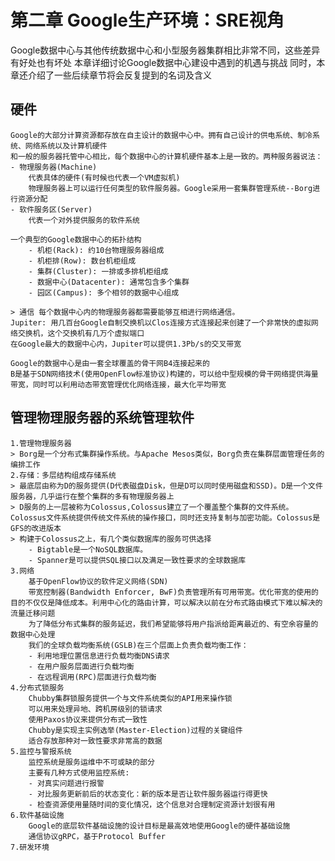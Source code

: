 # 第二章 Google生产环境：SRE视角

Google数据中心与其他传统数据中心和小型服务器集群相比非常不同，这些差异有好处也有坏处
本章详细讨论Google数据中心建设中遇到的机遇与挑战
同时，本章还介绍了一些后续章节将会反复提到的名词及含义

## 硬件
    Google的大部分计算资源都存放在自主设计的数据中心中。拥有自己设计的供电系统、制冷系统、网络系统以及计算机硬件
    和一般的服务器托管中心相比，每个数据中心的计算机硬件基本上是一致的。两种服务器说法：
    - 物理服务器(Machine)
        代表具体的硬件(有时候也代表一个VM虚拟机)
        物理服务器上可以运行任何类型的软件服务器。Google采用一套集群管理系统--Borg进行资源分配
    - 软件服务区(Server)
        代表一个对外提供服务的软件系统

    一个典型的Google数据中心的拓扑结构
        - 机柜(Rack): 约10台物理服务器组成
        - 机柜排(Row): 数台机柜组成
        - 集群(Cluster): 一排或多排机柜组成
        - 数据中心(Datacenter): 通常包含多个集群
        - 园区(Campus): 多个相邻的数据中心组成

    > 通信 每个数据中心内的物理服务器都需要能够互相进行网络通信。
    Jupiter: 用几百台Google自制交换机以Clos连接方式连接起来创建了一个非常快的虚拟网络交换机，这个交换机有几万个虚拟端口
    在Google最大的数据中心内，Jupiter可以提供1.3Pb/s的交叉带宽

    Google的数据中心是由一套全球覆盖的骨干网B4连接起来的
    B是基于SDN网络技术(使用OpenFlow标准协议)构建的，可以给中型规模的骨干网络提供海量带宽，同时可以利用动态带宽管理优化网络连接，最大化平均带宽
## 管理物理服务器的系统管理软件

    1.管理物理服务器
    > Borg是一个分布式集群操作系统。与Apache Mesos类似，Borg负责在集群层面管理任务的编排工作
    2.存储：多层结构组成存储系统
    > 最底层由称为D的服务提供(D代表磁盘Disk，但是D可以同时使用磁盘和SSD)。D是一个文件服务器，几乎运行在整个集群的多有物理服务器上
    > D服务的上一层被称为Colossus,Colossus建立了一个覆盖整个集群的文件系统。Colossus文件系统提供传统文件系统的操作接口，同时还支持复制与加密功能。Colossus是GFS的改进版本
    > 构建于Colossus之上，有几个类似数据库的服务可供选择
        - Bigtable是一个NoSQL数据库。
        - Spanner是可以提供SQL接口以及满足一致性要求的全球数据库
    3.网络
        基于OpenFlow协议的软件定义网络(SDN)
        带宽控制器(Bandwidth Enforcer, BwF)负责管理所有可用带宽。优化带宽的使用的目的不仅仅是降低成本。利用中心化的路由计算，可以解决以前在分布式路由模式下难以解决的流量迁移问题
        为了降低分布式集群的服务延迟，我们希望能够将用户指派给距离最近的、有空余容量的数据中心处理
        我们的全球负载均衡系统(GSLB)在三个层面上负责负载均衡工作：
        - 利用地理位置信息进行负载均衡DNS请求
        - 在用户服务层面进行负载均衡
        - 在远程调用(RPC)层面进行负载均衡
    4.分布式锁服务
        Chubby集群锁服务提供一个与文件系统类似的API用来操作锁
        可以用来处理异地、跨机房级别的锁请求
        使用Paxos协议来提供分布式一致性
        Chubby是实现主实例选举(Master-Election)过程的关键组件
        适合存放那种对一致性要求非常高的数据
    5.监控与警报系统
        监控系统是服务运维中不可或缺的部分
        主要有几种方式使用监控系统:
        - 对真实问题进行报警
        - 对比服务更新前后的状态变化：新的版本是否让软件服务器运行得更快
        - 检查资源使用量随时间的变化情况，这个信息对合理制定资源计划很有用
    6.软件基础设施
        Google的底层软件基础设施的设计目标是最高效地使用Google的硬件基础设施
        通信协议gRPC，基于Protocol Buffer
    7.研发环境
